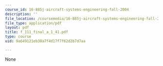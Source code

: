 ```yaml
---
course_id: 16-885j-aircraft-systems-engineering-fall-2004
description: ''
file_location: /coursemedia/16-885j-aircraft-systems-engineering-fall-2004/9a649121eb38a7f4d17f7f62d2b7d7aa_f_111_final_a_1_41.pdf
file_type: application/pdf
layout: pdf
title: f_111_final_a_1_41.pdf
type: course
uid: 9a649121eb38a7f4d17f7f62d2b7d7aa

---
```

None